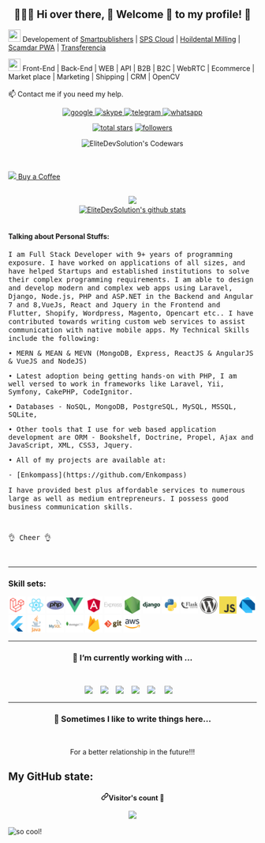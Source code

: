 <h2 align='center'> 🙋🏻‍♂️ Hi over there, 👋 Welcome 🎉 to my profile! 🧑 </h2>

<img src="https://emojis.slackmojis.com/emojis/images/1471045839/793/computerrage.gif" width="25" height="25"/> Developement of [Smartpublishers](https://system.smartpublishers.co) | [SPS Cloud](https://indieentertainmentmedia.com/australian-filmmaker-author-david-raynor-launches-spscloud-a-new-app-for-screenwriters/) | [Hoildental Milling](https://order.hoildental.com) | [Scamdar PWA](https://www.scamdar.com) | [Transferencia](https://transferencia.oops.ar) 

<img src="https://emojis.slackmojis.com/emojis/images/1500426137/2648/allo-tongue.gif" width="25" height="25"/> Front-End | Back-End | WEB | API | B2B | B2C | WebRTC | Ecommerce | Market place | Marketing | Shipping | CRM | OpenCV 
<br><br>
<g-emoji class="g-emoji" alias="mailbox" fallback-src="https://github.githubassets.com/images/icons/emoji/unicode/1f4eb.png">📫</g-emoji> Contact me if you need my help.

<div align="center">
    <a href="mailto:fstorm707@gmail.com" target="_blank">
        <img src="https://img.shields.io/badge/google-%2300acee.svg?&amp;style=for-the-badge&amp;logo=google&amp;logoColor=white" alt="google">
    </a>
    <a href="https://join.skype.com/invite/ph0Ic72a13n0" target="_blank">
        <img src="https://img.shields.io/badge/skype-%232E87FB.svg?&amp;style=for-the-badge&amp;logo=skype&amp;logoColor=white" alt="skype">
    </a>
    <a href="https://t.me/SuperCoder707" target="_blank">
        <img src="https://img.shields.io/badge/telegram-%231E77B5.svg?&amp;style=for-the-badge&amp;logo=telegram&amp;logoColor=white" alt="telegram">
    </a>
    <a href="https://api.whatsapp.com/send?phone=14058808406&text=Hi%20EliteDevSolution%20from%20GitHub" target="_blank">
        <img src="https://img.shields.io/badge/whatsapp-%989E87FB.svg?&amp;style=for-the-badge&amp;logo=whatsapp&amp;logoColor=white" alt="whatsapp">
    </a>
</div>
<p align="center">
  <a href="https://github.com/elitedevsolution?tab=repositories&sort=stargazers">
    <img alt="total stars" title="Total stars on GitHub" src="https://custom-icon-badges.herokuapp.com/badge/dynamic/json?logo=star&color=55960c&labelColor=488207&label=Stars&style=for-the-badge&query=%24.stars&url=https://api.github-star-counter.workers.dev/user/elitedevsolution"/></a>
  <a href="https://github.com/elitedevsolution?tab=followers">
    <img alt="followers" title="Follow me on Github" src="https://custom-icon-badges.herokuapp.com/github/followers/elitedevsolution?color=236ad3&labelColor=1155ba&style=for-the-badge&logo=person-add&label=Follow&logoColor=white"/></a>
</p>
<p align="center">
  <img align="center" alt="EliteDevSolution's Codewars" height="30px" src="https://www.codewars.com/users/EliteDevSolution/badges/large" /> 
</p>
 <br><br> <a href="https://ko-fi.com/elitedevsolution"><img src="https://storage.ko-fi.com/cdn/cup-border.png" id="animatedcup-1635902440435" width="23"/> Buy a Coffee </a>
 <p align="center">
  <br><img src="https://github.com/punitkmryh/punitkmryh/blob/master/Developer.gif" width="450px"><br>
  <a href="https://github.com/elitedevsolution"><img src="https://github-readme-stats.vercel.app/api?username=elitedevsolution" alt="EliteDevSolution's github stats" data-canonical-src="https://github-readme-stats.vercel.app/api?username=elitedevsolution" style="max-width: 100%;"></a>
  <br><br>
  <h4>Talking about Personal Stuffs:</h4>
  <samp> I am Full Stack Developer with 9+ years of programming exposure. I have worked on applications of all sizes, and have helped Startups and established institutions to solve their complex programming requirements.
I am able to design and develop modern and complex web apps using Laravel, Django, Node.js, PHP and ASP.NET in the Backend and Angular 7 and 8,VueJs, React and Jquery in the Frontend and Flutter, Shopify, Wordpress, Magento, Opencart etc..
I have contributed towards writing custom web services to assist communication with native mobile apps. My Technical Skills include the following:
    <p align='left'>• MERN & MEAN & MEVN (MongoDB, Express, ReactJS & AngularJS & VueJS and NodeJS)</p>
  <p align='left'>• Latest adoption being getting hands-on with PHP, I am well versed to work in frameworks like Laravel, Yii, Symfony, CakePHP, CodeIgnitor.</p>
    <p align='left'>• Databases - NoSQL, MongoDB, PostgreSQL, MySQL, MSSQL, SQLite,</p>
  <p align='left'>• Other tools that I use for web based application development are ORM - Bookshelf, Doctrine, Propel, Ajax and JavaScript, XML, CSS3, Jquery.</p>
  <p align='left'>• All of my projects are available at: 
  <p align='left'> - [Enkompass](https://github.com/Enkompass)</p>
    I have provided best plus affordable services to numerous large as well as medium entrepreneurs. I possess good business communication skills.
  <p>&nbsp;</p>
   <p align='left'>👌 Cheer 👌 </p>
  </samp>
  <br>
  
</p>

<hr>

### Skill sets:

<code><img height="35" src="https://raw.githubusercontent.com/github/explore/80688e429a7d4ef2fca1e82350fe8e3517d3494d/topics/laravel/laravel.png"></code>
<code><img height="35" src="https://raw.githubusercontent.com/github/explore/80688e429a7d4ef2fca1e82350fe8e3517d3494d/topics/react/react.png"></code>
<code><img height="35" src="https://raw.githubusercontent.com/github/explore/80688e429a7d4ef2fca1e82350fe8e3517d3494d/topics/php/php.png"></code>
<code><img height="35" src="https://raw.githubusercontent.com/github/explore/80688e429a7d4ef2fca1e82350fe8e3517d3494d/topics/vue/vue.png"></code>
<code><img height="35" src="https://raw.githubusercontent.com/github/explore/80688e429a7d4ef2fca1e82350fe8e3517d3494d/topics/angular/angular.png"></code>
<code><img height="35" src="https://raw.githubusercontent.com/github/explore/80688e429a7d4ef2fca1e82350fe8e3517d3494d/topics/express/express.png"></code>
<code><img height="35" src="https://raw.githubusercontent.com/github/explore/80688e429a7d4ef2fca1e82350fe8e3517d3494d/topics/nodejs/nodejs.png"></code>
<code><img height="35" src="https://raw.githubusercontent.com/github/explore/80688e429a7d4ef2fca1e82350fe8e3517d3494d/topics/django/django.png"></code>
<code><img height="35" src="https://raw.githubusercontent.com/github/explore/80688e429a7d4ef2fca1e82350fe8e3517d3494d/topics/python/python.png"></code>
<code><img height="35" src="https://raw.githubusercontent.com/github/explore/80688e429a7d4ef2fca1e82350fe8e3517d3494d/topics/flask/flask.png"></code>
<code><img height="35" src="https://raw.githubusercontent.com/github/explore/80688e429a7d4ef2fca1e82350fe8e3517d3494d/topics/wordpress/wordpress.png"></code>
<code><img height="35" src="https://raw.githubusercontent.com/github/explore/80688e429a7d4ef2fca1e82350fe8e3517d3494d/topics/javascript/javascript.png"></code>
<code><img height="35" src="https://raw.githubusercontent.com/github/explore/80688e429a7d4ef2fca1e82350fe8e3517d3494d/topics/dart/dart.png"></code>
<code><img height="35" src="https://raw.githubusercontent.com/github/explore/80688e429a7d4ef2fca1e82350fe8e3517d3494d/topics/flutter/flutter.png"></code>
<code><img height="35" src="https://raw.githubusercontent.com/github/explore/80688e429a7d4ef2fca1e82350fe8e3517d3494d/topics/java/java.png"></code>
<code><img height="35" src="https://raw.githubusercontent.com/github/explore/80688e429a7d4ef2fca1e82350fe8e3517d3494d/topics/mysql/mysql.png"></code>
<code><img height="35" src="https://raw.githubusercontent.com/github/explore/80688e429a7d4ef2fca1e82350fe8e3517d3494d/topics/mongodb/mongodb.png"></code>
<code><img height="35" src="https://raw.githubusercontent.com/github/explore/80688e429a7d4ef2fca1e82350fe8e3517d3494d/topics/firebase/firebase.png"></code>
<code><img height="35" src="https://raw.githubusercontent.com/github/explore/80688e429a7d4ef2fca1e82350fe8e3517d3494d/topics/git/git.png"></code>
<code><img height="35" src="https://raw.githubusercontent.com/github/explore/80688e429a7d4ef2fca1e82350fe8e3517d3494d/topics/aws/aws.png"></code>
<hr>

<h3 align='center'> 🌱  I’m currently working with ...</h4>
<br>
<p align='center'>
  <img  src="https://img.shields.io/badge/react%20-%2361DAFB.svg?&style=for-the-badge&logo=react&logoColor=white" />&nbsp;&nbsp;&nbsp;
  <img  src="https://img.shields.io/badge/Vue%20-%23339903.svg?&style=for-the-badge&logo=Vue.js&logoColor=white" />&nbsp;&nbsp;&nbsp;
  <img  src="https://img.shields.io/badge/Node%20-%23339933.svg?&style=for-the-badge&logo=node.js&logoColor=white" />&nbsp;&nbsp;&nbsp;
  <img  src="https://img.shields.io/badge/Jest%20-%23c21325.svg?&style=for-the-badge&logo=jest&logoColor=white" />&nbsp;&nbsp;&nbsp;
  <img  src="https://img.shields.io/badge/MongoDB%20-%231572B6.svg?&style=for-the-badge&logo=mongodb&logoColor=green" /> &nbsp;&nbsp;&nbsp;
  <img  src="https://img.shields.io/badge/electron%20-%2361DAGB.svg?&style=for-the-badge&logo=electron&logoColor=white" /> &nbsp;&nbsp;&nbsp;
</p>

<hr>
<h3 align='center'  >💬  Sometimes I like to write things here...</h4>
<br>
<p align='center' align='right'>
  For a better relationship in the future!!!
</p>

## My GitHub state:
<h4 align="center"><a id="user-content-visitors-count-eyes" class="anchor" aria-hidden="true" href="#visitors-count-eyes"><svg class="octicon octicon-link" viewBox="0 0 16 16" version="1.1" width="16" height="16" aria-hidden="true"><path fill-rule="evenodd" d="M7.775 3.275a.75.75 0 001.06 1.06l1.25-1.25a2 2 0 112.83 2.83l-2.5 2.5a2 2 0 01-2.83 0 .75.75 0 00-1.06 1.06 3.5 3.5 0 004.95 0l2.5-2.5a3.5 3.5 0 00-4.95-4.95l-1.25 1.25zm-4.69 9.64a2 2 0 010-2.83l2.5-2.5a2 2 0 012.83 0 .75.75 0 001.06-1.06 3.5 3.5 0 00-4.95 0l-2.5 2.5a3.5 3.5 0 004.95 4.95l1.25-1.25a.75.75 0 00-1.06-1.06l-1.25 1.25a2 2 0 01-2.83 0z"></path></svg></a>Visitor's count <g-emoji class="g-emoji" alias="eyes" fallback-src="https://github.githubassets.com/images/icons/emoji/unicode/1f440.png">👀</g-emoji></h4>
<p align="center"><img src="https://profile-counter.glitch.me/%7Belitedevsolution%7D/count.svg" style="max-width:100%;"/></p>

![ so cool!](https://github.com/punitkmryh/punitkmryh/blob/master/wave.svg )

<!--
**punitkmryh/punitkmryh** is a ✨ _special_ ✨ repository because its `README.md` (this file) appears on your GitHub profile.

Here are some ideas to get you started:

- 🔭 I’m currently working on ...
- 🌱 I’m currently learning ...
- 👯 I’m looking to collaborate on ...
- 🤔 I’m looking for help with ...
- 💬 Ask me about ...
- 📫 How to reach me: ...
- 😄 Pronouns: ...
- ⚡ Fun fact: ...
-->
